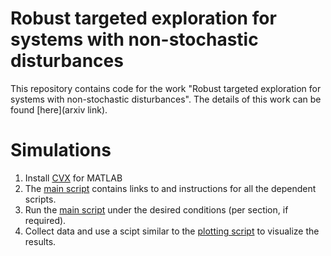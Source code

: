 # Robust targeted exploration for systems with non-stochastic disturbances
This repository contains code for the work "Robust targeted exploration for systems with non-stochastic disturbances". The details of this work can be found [here](arxiv link).

# Simulations

1. Install [CVX](https://cvxr.com/cvx/) for MATLAB
2. The [main script](main_nonstoch_guarantees.m) contains links to and instructions for all the dependent scripts.
3. Run the [main script](main_nonstoch_guarantees.m) under the desired conditions (per section, if required).
4. Collect data and use a scipt similar to the [plotting script](nonstoch_plots.m) to visualize the results.
